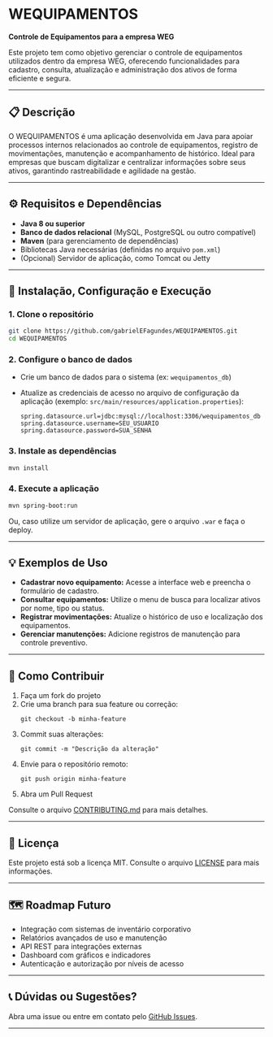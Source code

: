 # WEQUIPAMENTOS

**Controle de Equipamentos para a empresa WEG**

Este projeto tem como objetivo gerenciar o controle de equipamentos utilizados dentro da empresa WEG, oferecendo funcionalidades para cadastro, consulta, atualização e administração dos ativos de forma eficiente e segura.

---

## 📋 Descrição

O WEQUIPAMENTOS é uma aplicação desenvolvida em Java para apoiar processos internos relacionados ao controle de equipamentos, registro de movimentações, manutenção e acompanhamento de histórico. Ideal para empresas que buscam digitalizar e centralizar informações sobre seus ativos, garantindo rastreabilidade e agilidade na gestão.

---

## ⚙️ Requisitos e Dependências

- **Java 8 ou superior**
- **Banco de dados relacional** (MySQL, PostgreSQL ou outro compatível)
- **Maven** (para gerenciamento de dependências)
- Bibliotecas Java necessárias (definidas no arquivo `pom.xml`)
- (Opcional) Servidor de aplicação, como Tomcat ou Jetty

---

## 🚀 Instalação, Configuração e Execução

### 1. Clone o repositório

```bash
git clone https://github.com/gabrielEFagundes/WEQUIPAMENTOS.git
cd WEQUIPAMENTOS
```

### 2. Configure o banco de dados

- Crie um banco de dados para o sistema (ex: `wequipamentos_db`)
- Atualize as credenciais de acesso no arquivo de configuração da aplicação (exemplo: `src/main/resources/application.properties`):

  ```
  spring.datasource.url=jdbc:mysql://localhost:3306/wequipamentos_db
  spring.datasource.username=SEU_USUARIO
  spring.datasource.password=SUA_SENHA
  ```

### 3. Instale as dependências

```bash
mvn install
```

### 4. Execute a aplicação

```bash
mvn spring-boot:run
```

Ou, caso utilize um servidor de aplicação, gere o arquivo `.war` e faça o deploy.

---

## 💡 Exemplos de Uso

- **Cadastrar novo equipamento:** Acesse a interface web e preencha o formulário de cadastro.
- **Consultar equipamentos:** Utilize o menu de busca para localizar ativos por nome, tipo ou status.
- **Registrar movimentações:** Atualize o histórico de uso e localização dos equipamentos.
- **Gerenciar manutenções:** Adicione registros de manutenção para controle preventivo.

---

## 🤝 Como Contribuir

1. Faça um fork do projeto
2. Crie uma branch para sua feature ou correção:
   ```
   git checkout -b minha-feature
   ```
3. Commit suas alterações:
   ```
   git commit -m "Descrição da alteração"
   ```
4. Envie para o repositório remoto:
   ```
   git push origin minha-feature
   ```
5. Abra um Pull Request

Consulte o arquivo [CONTRIBUTING.md](CONTRIBUTING.md) para mais detalhes.

---

## 📄 Licença

Este projeto está sob a licença MIT. Consulte o arquivo [LICENSE](LICENSE) para mais informações.

---

## 🗺️ Roadmap Futuro

- Integração com sistemas de inventário corporativo
- Relatórios avançados de uso e manutenção
- API REST para integrações externas
- Dashboard com gráficos e indicadores
- Autenticação e autorização por níveis de acesso

---

## 📞 Dúvidas ou Sugestões?

Abra uma issue ou entre em contato pelo [GitHub Issues](https://github.com/gabrielEFagundes/WEQUIPAMENTOS/issues).

---

